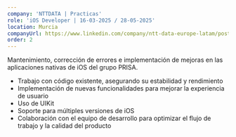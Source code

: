 ```yaml
---
company: 'NTTDATA | Practicas'
role: 'iOS Developer | 16-03-2025 / 28-05-2025'
location: Murcia
companyUrl: https://www.linkedin.com/company/ntt-data-europe-latam/posts/?feedView=all
order: 2
---
```


Mantenimiento, corrección de errores e implementación de mejoras en las aplicaciones nativas de iOS del grupo PRISA.  
- Trabajo con código existente, asegurando su estabilidad y rendimiento
- Implementación de nuevas funcionalidades para mejorar la experiencia de usuario
- Uso de UIKit 
- Soporte para múltiples versiones de iOS
- Colaboración con el equipo de desarrollo para optimizar el flujo de trabajo y la calidad del producto